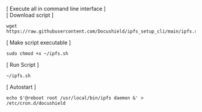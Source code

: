 [ Execute all in command line interface ]  
[ Download script ]  
    
    wget https://raw.githubusercontent.com/Docushield/ipfs_setup_cli/main/ipfs.sh


[ Make script executable ]  
     
    sudo chmod +x ~/ipfs.sh


[ Run Script ]  
     
    ~/ipfs.sh

[ Autostart ]
    
    echo $'@reboot root /usr/local/bin/ipfs daemon &' > /etc/cron.d/docushield

